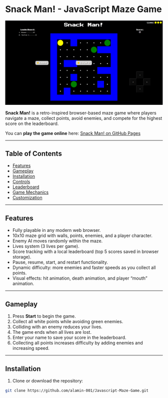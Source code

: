 # Snack Man! - JavaScript Maze Game

![Game Screenshot](images/image.png)

**Snack Man!** is a retro-inspired browser-based maze game where players navigate a maze, collect points, avoid enemies, and compete for the highest score on the leaderboard.  

You can **play the game online** here: [Snack Man! on GitHub Pages](https://alamin-001.github.io/Javascript-Maze-Game/)

---

## Table of Contents

- [Features](#features)  
- [Gameplay](#gameplay)  
- [Installation](#installation)  
- [Controls](#controls)  
- [Leaderboard](#leaderboard)  
- [Game Mechanics](#game-mechanics)  
- [Customization](#customization)  

---

## Features

- Fully playable in any modern web browser.  
- 10x10 maze grid with walls, points, enemies, and a player character.  
- Enemy AI moves randomly within the maze.  
- Lives system (3 lives per game).  
- Score tracking with a local leaderboard (top 5 scores saved in browser storage).  
- Pause, resume, start, and restart functionality.  
- Dynamic difficulty: more enemies and faster speeds as you collect all points.  
- Visual effects: hit animation, death animation, and player “mouth” animation.  

---

## Gameplay

1. Press **Start** to begin the game.  
2. Collect all white points while avoiding green enemies.  
3. Colliding with an enemy reduces your lives.  
4. The game ends when all lives are lost.  
5. Enter your name to save your score in the leaderboard.  
6. Collecting all points increases difficulty by adding enemies and increasing speed.  

---

## Installation

1. Clone or download the repository:

```bash
git clone https://github.com/alamin-001/Javascript-Maze-Game.git
